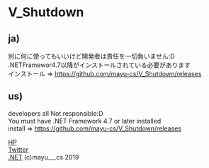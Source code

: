 # V_Shutdown

## ja)
別に何に使ってもいいけど開発者は責任を一切負いません:D  
.NETFramewor4.7以降がインストールされている必要があります  
インストール => https://github.com/mayu-cs/V_Shutdown/releases

## us)
developers all Not responsible:D  
You must have .NET Framework 4.7 or later installed  
install => https://github.com/mayu-cs/V_Shutdown/releases


[HP](http://mayu-cs.xyz)   
[Twitter](https://twitter.com/mayu___cs)  
[.NET](https://dotnet.microsoft.com/download)
(c)mayu___cs 2019
